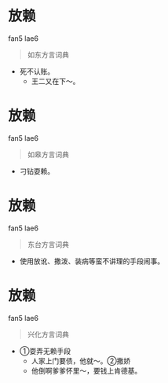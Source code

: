 # 放赖
fan5 lae6
> 如东方言词典
- 死不认账。
  - 王二又在下～。

# 放赖
fan5 lae6
> 如皋方言词典
- 刁钻耍赖。

# 放赖
fan5 lae6
> 东台方言词典
- 使用放讹、撒泼、装病等蛮不讲理的手段闹事。

# 放赖
fan5 lae6
> 兴化方言词典
- ①耍弄无赖手段
  - 人家上门要债，他就～。②撒娇
  - 他倒啊爹爹怀里～，要钱上肯德基。
